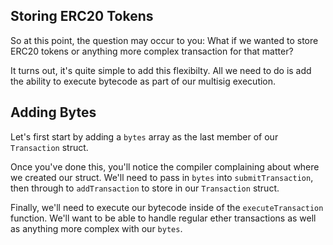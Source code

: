 ## Storing ERC20 Tokens

So at this point, the question may occur to you: What if we wanted to store ERC20 tokens or anything more complex transaction for that matter?

It turns out, it's quite simple to add this flexibilty. All we need to do is add the ability to execute bytecode as part of our multisig execution. 

## Adding Bytes

Let's first start by adding a `bytes` array as the last member of our `Transaction` struct.

Once you've done this, you'll notice the compiler complaining about where we created our struct. We'll need to pass in `bytes` into `submitTransaction`, then through to `addTransaction` to store in our `Transaction` struct.

Finally, we'll need to execute our bytecode inside of the `executeTransaction` function. We'll want to be able to handle regular ether transactions as well as anything more complex with our `bytes`.

